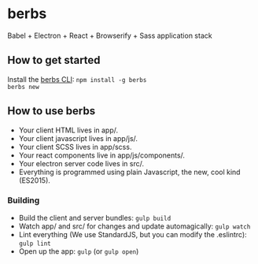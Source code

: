 # berbs
Babel + Electron + React + Browserify + Sass application stack

## How to get started

Install the [berbs CLI](https://github.com/vulpino/berbs-cli):
`npm install -g berbs`   
`berbs new`

## How to use berbs

- Your client HTML lives in app/.
- Your client javascript lives in app/js/.
- Your client SCSS lives in app/scss.
- Your react components live in app/js/components/.
- Your electron server code lives in src/.
- Everything is programmed using plain Javascript, the new, cool kind (ES2015).

### Building

- Build the client and server bundles: `gulp build`
- Watch app/ and src/ for changes and update automagically: `gulp watch`
- Lint everything (We use StandardJS, but you can modify the .eslintrc): `gulp lint`
- Open up the app: `gulp` (or `gulp open`)
